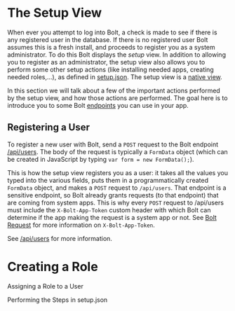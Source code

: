 # The Setup View

When ever you attempt to log into Bolt, a check is made to see if there is any registered user in the database. If there is no registered user Bolt assumes this is a fresh install, and proceeds to register you as a system administrator. To do this Bolt displays the _setup_ view. In addition to allowing you to register as an administrator, the setup view also allows you to perform some other setup actions \(like installing needed apps, creating needed roles,...\), as defined in [setup.json](/setting-up-bolt/setup.json.md). The setup view is a [native view](/views.md).

In this section we will talk about a few of the important actions performed by the setup view, and how those actions are performed. The goal here is to introduce you to some Bolt [endpoints](/bolt-server-endpoints.md) you can use in your app.

## Registering a User

To register a new user with Bolt, send a `POST` request to the Bolt endpoint [/api/users](/users-api.md). The body of the request is typically a `FormData` object \(which can be created in JavaScript by typing `var form = new FormData();`\).

This is how the setup view registers you as a user: it takes all the values you typed into the various fields, puts them in a programmatically created `FormData` object, and makes a `POST` request to `/api/users`. That endpoint is a sensitive endpoint, so Bolt already grants requests \(to that endpoint\) that are coming from system apps. This is why every `POST` request to /api/users must include the `X-Bolt-App-Token` custom header with which Bolt can determine if the app making the request is a system app or not. See [Bolt Request](/bolt-request.md) for more information on `X-Bolt-App-Token`.

See [/api/users](/users-api.md) for more information.

# Creating a Role

Assigning a Role to a User

Performing the Steps in setup.json

